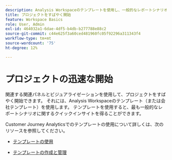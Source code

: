 ```yaml
---
description: Analysis Workspaceのテンプレートを使用し、一般的なレポートシナリオに基づいてプロジェクトをすばやく開始する方法を説明します。
title: プロジェクトをすばやく開始
feature: Workspace Basics
role: User, Admin
exl-id: 464032a1-6dae-4df5-b4db-b277788e88c2
source-git-commit: c44e625f3a60ced481960fc05f92296a311343f4
workflow-type: tm+mt
source-wordcount: '75'
ht-degree: 12%

---
```


# プロジェクトの迅速な開始

関連する関連パネルとビジュアライゼーションを使用して、プロジェクトをすばやく開始できます。 それには、Analysis Workspaceのテンプレート（または会社テンプレート）を使用します。 テンプレートを使用すると、最も一般的なレポートシナリオに関するクイックインサイトを得ることができます。

Customer Journey Analyticsでのテンプレートの使用について詳しくは、次のリソースを参照してください。

* [テンプレートの使用](/help/analysis-workspace/templates/use-templates.md)

* [テンプレートの作成と管理](/help/analysis-workspace/templates/create-templates.md)
